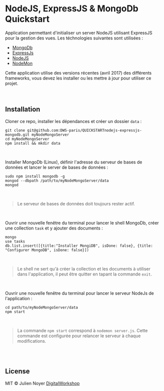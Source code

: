 # NodeJS, ExpressJS & MongoDb Quickstart
Application permettant d'initialiser un server NodeJS utilisant ExpressJS pour la gestion des vues. Les téchnologies suivantes sont utilisées :
- [MongoDb](https://www.mongodb.com/)
- [ExpressJs](http://expressjs.com/fr/)
- [NodeJS](https://nodejs.org/en/)
- [NodeMon](https://nodemon.io/)

Cette application utilise des versions récentes (avril 2017) des différents frameworks, vous devez les installer ou les mettre à jour pour utiliser ce projet.
<br/><br/><br/>


## Installation

Cloner ce repo, installer les dépendances et créer un dossier `data` :
```
git clone git@github.com:DWS-paris/QUICKSTARTnodejs-expressjs-mongodb.git myNodeMongoServer
cd myNodeMongoServer
npm install && mkdir data
```
<br/>

Installer MongoDb (Linux), définir l'adresse du serveur de bases de données et lancer le server de bases de données :
```
sudo npm install mongodb -g
mongod --dbpath /path/to/myNodeMongoServer/data
mongod
```
<br/>

> Le serveur de bases de données doit toujours rester actif.

<br/>

Ouvrir une nouvelle fenêtre du terminal pour lancer le shell MongoDb, créer une collection `task` et y ajouter des documents :
```
mongo
use tasks
db.list.insert([{title:"Installer MongiDB", isDone: false}, {title: "Configurer MongoDB", isDone: false}])
```
<br/>

> Le shell ne sert qu'à créer la collection et les documents à utiliser dans l'application, il peut être quitter en tapant la commande `exit`.


<br/>


Ouvrir une nouvelle fenêtre du terminal pour lancer le serveur NodeJs de l'application :
```
cd path/to/myNodeMongoServer/data
npm start
```
<br/>

> La commande `npm start` correspond à `nodemon server.js`. Cette commande est configurée pour relancer le serveur à chaque modifications.

<br/><br/>


## License
MIT © Julien Noyer [DigitalWorkshop](http://www.digitalworkshop.fr)
